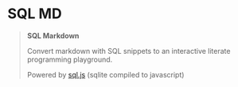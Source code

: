 # SQL MD

> **SQL Markdown**
>
> Convert markdown with SQL snippets to an interactive literate programming playground.
>
> Powered by [sql.js](https://github.com/kripken/sql.js/) (sqlite compiled to javascript)
